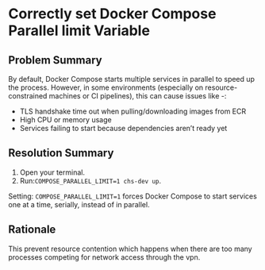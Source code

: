 # Correctly set Docker Compose Parallel limit Variable

## Problem Summary

By default, Docker Compose starts multiple services in parallel to speed up the process. However, in some environments (especially on resource-constrained machines or CI pipelines), this can cause issues like -:
 - TLS handshake time out when pulling/downloading images from ECR
 - High CPU or memory usage
 - Services failing to start because dependencies aren’t ready yet

## Resolution Summary

1. Open your terminal.
2. Run:`COMPOSE_PARALLEL_LIMIT=1 chs-dev up`.

Setting: `COMPOSE_PARALLEL_LIMIT=1`  forces Docker Compose to start services one at a time, serially, instead of in parallel.

## Rationale

This prevent resource contention which happens when there are too many processes competing for network access through the vpn.


